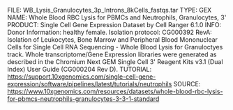 FILE: WB_Lysis_Granulocytes_3p_Introns_8kCells_fastqs.tar
TYPE: GEX
NAME: Whole Blood RBC Lysis for PBMCs and Neutrophils, Granulocytes, 3'
PRODUCT: Single Cell Gene Expression Dataset by Cell Ranger 6.1.0
INFO: Donor Information: healthy female.
Isolation protocol: CG000392 RevA: Isolation of Leukocytes, Bone Marrow and Peripheral Blood Mononuclear Cells for Single Cell RNA Sequencing - Whole Blood Lysis for Granuloctyes track.
Whole transcriptome/Gene Expression libraries were generated as described in the Chromium Next GEM Single Cell 3' Reagent Kits v3.1 (Dual Index) User Guide (CG000204 Rev D).
TUTORIAL: https://support.10xgenomics.com/single-cell-gene-expression/software/pipelines/latest/tutorials/neutrophils
SOURCE: https://www.10xgenomics.com/resources/datasets/whole-blood-rbc-lysis-for-pbmcs-neutrophils-granulocytes-3-3-1-standard
